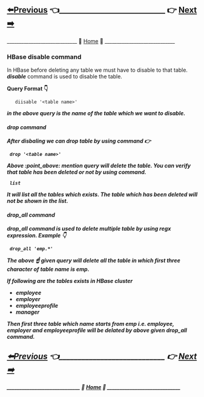 ## [:arrow_left:Previous]() :point_left:____________________________ :point_right:        [Next :arrow_right:]()

_____________________________ :door: [Home](https://github.com/maniram-yadav/HBase) :door: _____________________________

### HBase disable command
In HBase before deleting any table we must have to disable to that table.
**_disable_** command is used to disable the table. 

**Query Format :point_down:**
 

```
   diisable '<table name>'
```
 
**_<table name>_** in the above query is the name of the table which we want to disable.

#### drop command

After disbaling we can drop table by using command :point_right:


```
 drop '<table name>'
```
 
Above :point_above: mention query will delete the table. You can verify that table has been deleted or not by using command.
 
```
 list
```
 
It will list all the tables which exists. The table which has been deleted will not be shown in the list.
 
 
#### drop_all command
 
**_drop_all_** command is used to delete multiple table by using regx expression.
**_Example_** :point_down:
 
```
 drop_all 'emp.*'
```
 
The above :point_up: given query will delete all the table in which first three character of table name is *emp*.
 
If following are the tables exists in HBase cluster
 
 * employee
 * employer
 * employeeprofile
 * manager
 
Then first three table which name starts from *emp* i.e. **employee**, **employer** and **employeeprofile** will be delated by above given *drop_all* command.
 
 
## [:arrow_left:Previous]() :point_left:____________________________ :point_right:        [Next :arrow_right:]()

_____________________________ :door: [Home](https://github.com/maniram-yadav/HBase) :door: _____________________________
